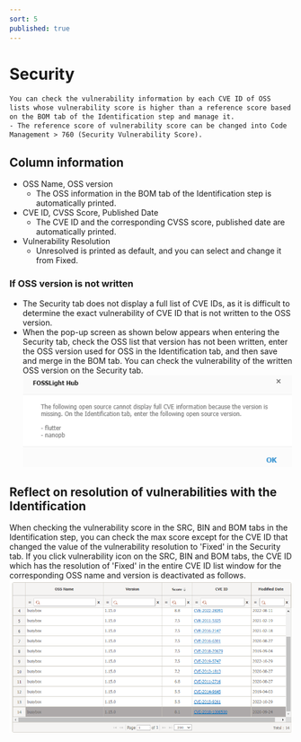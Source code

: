 ```yaml
---
sort: 5
published: true
---
```

# Security
```note
You can check the vulnerability information by each CVE ID of OSS lists whose vulnerability score is higher than a reference score based on the BOM tab of the Identification step and manage it.
- The reference score of vulnerability score can be changed into Code Management > 760 (Security Vulnerability Score).
```

## Column information
- OSS Name, OSS version
    - The OSS information in the BOM tab of the Identification step is automatically printed.
- CVE ID, CVSS Score, Published Date
    - The CVE ID and the corresponding CVSS score, published date are automatically printed.
- Vulnerability Resolution
    - Unresolved is printed as default, and you can select and change it from Fixed. 

### If OSS version is not written
- The Security tab does not display a full list of CVE IDs, as it is difficult to determine the exact vulnerability of CVE ID that is not written to the OSS version.
- When the pop-up screen as shown below appears when entering the Security tab, check the OSS list that version has not been written,
enter the OSS version used for OSS in the Identification tab, and then save and merge in the BOM tab.
You can check the vulnerability of the written OSS version on the Security tab.  
![prj](../images/4_project_security1.png)

## Reflect on resolution of vulnerabilities with the Identification
When checking the vulnerability score in the SRC, BIN and BOM tabs in the Identification step,
you can check the max score except for the CVE ID that changed the value of the vulnerability resolution to 'Fixed' in the Security tab.
If you click vulnerability icon on the SRC, BIN and BOM tabs, the CVE ID which has the resolution of 'Fixed' in the entire CVE ID list window for the corresponding OSS name and version is deactivated as follows.  
![prj](../images/4_project_security2.png)